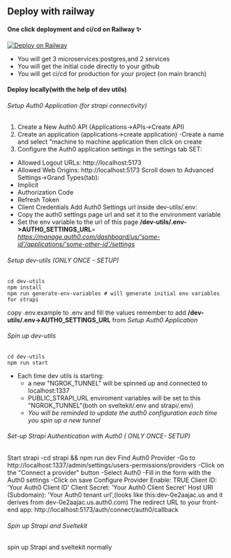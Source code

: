 ## Deploy with railway
#### One click deployment and ci/cd on Railway ✨
[![Deploy on Railway](https://railway.app/button.svg)](https://railway.app/template/Yvibxa?referralCode=Uc3pOA)
- You will get 3 microservices:postgres,and 2 services
- You will get the initial code directly to your github
- You will get ci/cd for production for your project (on main branch)

#### Deploy locally(with the help of dev utils)
###### Setup Auth0 Application (for strapi connectivity)
1. Create a New Auth0 API (Applications→APIs→Create API)
2. Create an application (applications→create application)
-Create a name and select "machine to machine application then click on create
3. Configure the Auth0 application settings in the settings tab SET:
- Allowed Logout URLs: http://localhost:5173
- Allowed Web Origins: http://localhost:5173
Scroll down to Advanced Settings->Grand Types(tab):
- Implicit
- Authorization Code
- Refresh Token
- Client Credentials
Add Auth0 Settings url inside dev-utils/.env:
- Copy the auth0 settings page url and set it to the environment variable
- Set the env variable to the url of this page **/dev-utils/.env->AUTH0_SETTINGS_URL**= *https://manage.auth0.com/dashboard/us/'some-id'/applications/'some-other-id'/settings*

###### Setup dev-utils (ONLY ONCE - SETUP)
```
cd dev-utils
npm install
npm run generate-env-variables # will generate initial env variables for strapi
```
copy .env.example to .env and fill the values
remember to add **/dev-utils/.env->AUTH0_SETTINGS_URL** from *Setup Auth0 Application*

###### Spin up dev-utils
```
cd dev-utils
npm run start
```
- Each time dev utils is starting:
    - a new "NGROK_TUNNEL" will be spinned up and connected to localhost:1337
    - PUBLIC_STRAPI_URL enviroment variables will be set to this "NGROK_TUNNEL"(both on sveltekit/.env and strapi/.env)
    - *You will be reminded to update the auth0 configuration each time you spin up a new tunnel*


###### Set-up Strapi Authentication with Auth0 ( ONLY ONCE- SETUP)
Start strapi
-cd strapi && npm run dev
Find Auth0 Provider
-Go to http://localhost:1337/admin/settings/users-permissions/providers
-Click on the "Connect a provider" button
-Select Auth0
-Fill in the form with the Auth0 settings
-Click on save
Configure Provider
Enable: TRUE
Client ID: 'Your Auth0 Client ID'
Client Secret: 'Your Auth0 Client Secret'
Host URI (Subdomain): 'Your Auth0 tenant url',(looks like this:dev-0e2aajac.us and it derives from dev-0e2aajac.us.auth0.com)
The redirect URL to your front-end app: http://localhost:5173/auth/connect/auth0/callback

###### Spin up Strapi and Sveltekit
spin up Strapi and sveltekit normally
